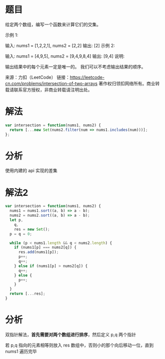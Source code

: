 
# 题目

给定两个数组，编写一个函数来计算它们的交集。

示例 1:

输入: nums1 = [1,2,2,1], nums2 = [2,2]
输出: [2]
示例 2:

输入: nums1 = [4,9,5], nums2 = [9,4,9,8,4]
输出: [9,4]
说明:

输出结果中的每个元素一定是唯一的。
我们可以不考虑输出结果的顺序。

来源：力扣（LeetCode）
链接：https://leetcode-cn.com/problems/intersection-of-two-arrays
著作权归领扣网络所有。商业转载请联系官方授权，非商业转载请注明出处。

# 解法

```javascript
var intersection = function(nums1, nums2) {
  return [...new Set(nums2.filter(num => nums1.includes(num)))];
};
```

# 分析

使用内建的 api 实现的差集

# 解法2

```javascript
var intersection = function(nums1, nums2) {
  nums1 = nums1.sort((a, b) => a - b);
  nums2 = nums2.sort((a, b) => a - b);
  let p,
    q,
    res = new Set();
  p = q = 0;

  while (p < nums1.length && q < nums2.length) {
    if (nums1[p] === nums2[q]) {
      res.add(nums1[p]);
      p++;
      q++;
    } else if (nums1[p] > nums2[q]) {
      q++;
    } else {
      p++;
    }
  }
  return [...res];
}
```

# 分析

双指针解法，**首先需要对两个数组进行排序**，然后定义 p,q 两个指针

若 p,q 指向的元素相等则放入 res 数组中，否则小的那个向后移动一位，直到 nums1 遍历完毕

